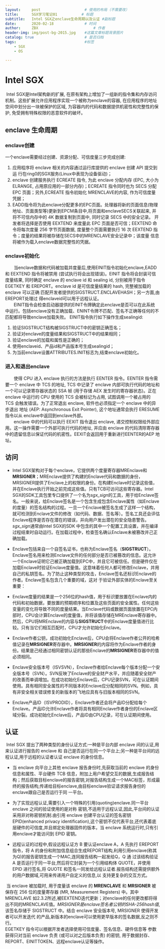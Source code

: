 ```yaml
---
layout:     post   				    # 使用的布局（不需要改）
title:      SGX学习笔记01			# 标题 
subtitle:   Intel SGX之enclave生命周期以及认证 #副标题
date:       2020-02-18 				# 时间
author:     ZBX 						# 作者
header-img: img/post-bg-2015.jpg 	#这篇文章标题背景图片
catalog: true 						# 是否归档
tags:								#标签
    - SGX
    - OS

---
```


# Intel SGX

​        Intel SGX是Intel架构新的扩展, 在原有架构上增加了一组新的指令集和内存访问机制。这些扩展允许应用程序实现一个被称为enclave的容器, 在应用程序的地址空间中划分出一块被保护的区域, 为容器内的代码和数据提供机密性和完整性的保护, 免受拥有特殊权限的恶意软件的破坏。

## enclave 生命周期

### enclave创建
一个enclave需要经过创建、资源分配、可信度量三步完成创建: 
1. 应用程序将 enclave 相关的内容通过运行库提供的 enclave 创建 API 提交到运 行在ring0的SGX服务(Linux中表现为设备驱动)； 
2. enclave 创建服务执行 ECREATE 指令, 为此 enclave 分配内存 (EPC, 大小为 ELRANGE, 占用原应用的一部分内存)；ECREATE 指令同时也为 SECS 分配 EPC 页面；另外,ECREATE 指令初始化 MRENCLAVE的内容, 作为可信度量 凭据；  
3. EADD指令将为此enclave分配更多的EPC页面。处理器将新的页面信息(物理地址、页面类型等)更新到EPCM条目中,将页面和enclaveSECS关联起来, 并将不可信内存中的 4K 数据复制到页面中, 同时记录 SECS 中的安全记录。 开发者将选择是否使用 EEXTEND 来度量此 EPC 页面是否可信；EEXTEND 命令将每次度量 256 字节页面数据, 度量整个页面需要执行 16 次 EEXTEND 指令；度量的结果将被存储在SECS中的MRENCLAVE安全记录中；该度量 信息将被作为载入enclave数据完整性的凭据。

### enclave初始化
　　当enclave数据和代码被加载并度量后,使用EINIT指令初始化enclave,EADD 和 EEXTEND 指令将被禁用 (尝试执行将会出现错误)。EINIT 指令将会封装可信 度量结果, 同时确定 enclave 的 enclave id 和 sealing id, 分别被用于指令 EGETKEY 和 EREPORT。enclave id 是可信度量结果的 hash, 完整被加载的 enclave 可以正确 匹配开发者提供的SIGSTRUCT.ENCLAVEHASH；另一方面,由EREPORT处理过 得enclaveid可以用于远程认证。                
　　EINIT指令会检查启动器提供的EINIT令牌确定此enclave是否可以在此系统 中运行。包括enclave没有正确加载、ENINT令牌不匹配、签名不正确等任何的不 匹配都将导致enclave加载失败。 EINIT指令执行如下操作生成sealingid:  
1. 验证SIGSTRUCT结构被SIGSTRUCT中的密钥正确签名； 
2. 验证对enclave的度量结果和SIGSTRUCT中的结果相同； 
3. 验证enclave的加载和属性是正确的； 
4. 使用enclaveid、产品id和产品版本号生成sealingid； 
5. 为当前enclave设置ATTRIBUTES.INIT标志为,结束enclave初始化。

### 进入和退出enclave
　　使得 CPU 进入 enclave 执行的方法是执行 EENTER 指令。EENTER 指令需 要一个 enclave 中 TCS 的地址, TCS 中记录了 enclave 内部可执行代码的地址和 一个可以记录寄存器状态的 SSA 帧 (用于存储 AEX 发生时的寄存器状态)。正在 enclave 中运行的 CPU 使用的 TCS 会被标记为占用, 试图调用一个被占用的 TCS
会触发错误。为了正常退出 enclave, 软件也必须指定一个 enclave 中的异步退出 地址 (AEP: Asynchronous Exit Pointer), 这个地址通常会执行 ERESUME 指令以从 enclave中返回到enclave外部。  
　　enclave 中的代码可以执行 EEXIT 指令退出 enclave, 递交控制权限给外部应用。这一操作需要一个外部可执行代码的地址, 并应由 enclave 的代码清除寄存器 中的遗留信息以保证代码的机密性。EEXIT会返回用于重新进行EENTER的AEP 地址。

## 访问
- Intel SGX架构对于每个enclave，它提供两个度量寄存器MREnclave和**MRSIGNER**；MREnclave提供了构建的Enclave代码和数据的身份，MRSIGNER提供了Enclave上的权限的身份。在构建Enclave时记录这些值，并在Enclave执行开始之前完成这些值。只有TCB可访问这些寄存器。Intel SGX的SDK工具包里专口提供了一个名为*sgx\_sign*的工具，用于给Enclave签名。一般来说，给Enclave签名是一个包含生成包含Enclave属性（如Enclave的度量）的签名结构的过程。一旦一个Enclave被签名生成了这样一个结构，就可检测到Enclave文件的修改（如代码、数据、签名等）。签名工具还会评估Enclave程序是否存在潜在的错误，并向用户发出潜在的安全隐患警告。*sgx\_sign*通常由Intel SGX的SDK 中包含的其中一个配置工具设置，并在编译过程结束时自动运行。在加载过程中，检查签名确认Enclave未被篡改并己正确加载。

- Enclave包括来自一个自签名证书，也称为Enclave签名（**SIGSTRUCT**）。Enclave签名用来检测Enclave文件的任何部分是否已被篡改的信息。这允许一个Enclave证明它己被正确加载到EPC中，并且它可被信任。但是硬件仅在加载Enclave时验证Enclave度量值。这意味着任何人都可修改Enclave，并用自己的私钥签名。为了防止这种类型的攻击，Enclave签名还标识Enclave的作者。Enclave签名包含几个重要的域，这对
于验证外部实体的Enclave至关重要：

- Enclave度量的结果是一个256位的hash值，用于标识要放置在Enclave内的代码和初始数据，要放置的预期顺序和位置及这些页面的安全属性。任何这些变量的变化将导致不同的度量结果。当Enclave代码或数据页面放置在EPC内部时，CPU会计算Enclave的度量值，并将该值存储在MREnclave寄存器中。然后，CPU将MREnclave的内容与**SIGSTRUCT**中的Enclave度量值进行比较。只有当它们相互匹配时，CPU才允许初始化Enclave。

- Enclave作者公钥，成功初始化Enclave后，CPU会将Enclave作者公开的哈希值记录在**MRSIGNER**寄存器中。**MRSIGNER**的内容将作为Enclave作者的身份。结果是己经通过相同密钥认证的那些Enclave的**MRSIGNER**寄存器中的值必须相同。

- Enclave安全版本号（ISVSVN），Enclave作者给Enclave每个版本分配一个安全版本号（SVN）。SVN反映了Enclave的安全财产水平，并应随着安全财产的改善而单调增加。在成功初始化Enclave后，CPU记录SVN，可在认证期间使用。具有相同安全属性的不同版本的Enclave应分配相同的SVN。例如，具有非安全相关错误修复的新版本的飞地应具有与旧版本相同的SVN。

- Enclave产品ID（ISVPRODID），Enclave作者还会将产品ID分配给每个Enclave。产品ID允许Enclave作者将具有相同Enclave作者身份的Enclave区域分裂。成功初始化Enclave后，产品ID由CPU记录，可在认证期间使用。

## 认证
​        Intel SGX 提出了两种类型的身份认证方式:一种是平台内部 enclave 间的认证,用来认证进行报告的 enclave 和 自己是否运行在同一个平台上;另一种是平台间的远程认证,用于远程的认证者认证 enclave 的身份信息。

- 当 enclave 向平台上其他 enclave 报告身份时,先获取当前的 enclave 的身份信息和属性、平台硬件 TCB 信息，附加上用户希望交互的数据,生成报告结构；然后获取目标enclave的报告密钥,对报告结构生成一个MAC标签，形成最终的报告结构,传递给目标enclave,由目标enclave验证请求报告身份的enclave跟自己是否运行于同 一平台。

- 为了实现远程认证,需要引入一个特殊的引用(quoting)enclave.同一平台 enclave 之间的验证使用的是对称 密钥,不适用于远程认证,因此,平台间的认证采用非对称密钥机制.由引用 enclave 创建平台认证的签名密钥 EPID(enhanced privacy identification),这个密钥不仅代表平台,还代表着底层硬件的可信度,并且绑定处理器固件的版本，当 enclave 系统运行时,只有引用enclave才能访问到 EPID 密钥。

- 远程认证的过程中,假设远程认证方 B 要认证enclave A，A 先执行 EREPORT 指令，将 A 的身份和附加信息组合生成REPORT结构,利用引用enclave(称其为Q)的报告密钥生成一个MAC,连同报告结构一起发给Q，Q 通 过该结构验证 A 是否运行于同一平台,然后将它封装为一个引用结构体 QUOTE，并使用 EPID 进行签名,将 QUOTE 和签名一同发给远程认证者.报告结构还需提供额外的用户数据域,可用来传递用户自定义的信息,以 支持更复杂的交互方式。

​        当 enclave 被加载时, 用于度量该 enclave 的 **MRENCLAVE** 和 **MRSIGNER** 被 保存在 256 位的度量寄存器 (MR, Measurement Registers) 中。其中 MRENCLAVE 如2.3.2所述,被EEXTEND迭代更新；对enclave的任何更改都将得出不同的MRENCLAVE值。*MRSIGNER是enclave签名者公钥的SHA-256hash值*,该签名存储于 SIGSTRUCT 中。结合 enclave 安全版本号, MRSIGNER 使得开发者可以开发迭代 的产品,新版本的enclave可以使用更早版本的签名数据,反之则不行。   
EGETKEY 指令可以根据开发者选择使用可信度量、签名信息、硬件信息等 参数获得只对当前 enclave 负责 (或可以对之后版本负责) 的密钥, 用于数据封存、 REPORT、EINITTOKEN、远程enclave认证等操作。